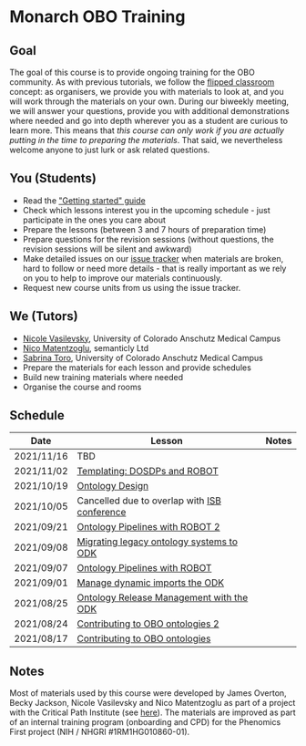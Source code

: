 # Monarch OBO Training

## Goal
The goal of this course is to provide ongoing training for the OBO community. As with previous tutorials, we follow the [flipped classroom](https://en.wikipedia.org/wiki/Flipped_classroom) concept: as organisers, we provide you with materials to look at, and you will work through the materials on your own. During our biweekly meeting, we will answer your questions, provide you with additional demonstrations where needed and go into depth wherever you as a student are curious to learn more. This means that *this course can only work if you are actually putting in the time to preparing the materials*. That said, we nevertheless welcome anyone to just lurk or ask related questions.

## You (Students)
- Read the ["Getting started" guide](../getting_started.md)
- Check which lessons interest you in the upcoming schedule - just participate in the ones you care about
- Prepare the lessons (between 3 and 7 hours of preparation time)
- Prepare questions for the revision sessions (without questions, the revision sessions will be silent and awkward)
- Make detailed issues on our [issue tracker](https://github.com/jamesaoverton/obook/issues) when materials are broken, hard to follow or need more details - that is really important as we rely on you to help to improve our materials continuously.
- Request new course units from us using the issue tracker.

## We (Tutors)
- [Nicole Vasilevsky](https://orcid.org/0000-0001-5208-3432), University of Colorado Anschutz Medical Campus
- [Nico Matentzoglu](https://orcid.org/0000-0002-7356-1779), semanticly Ltd
- [Sabrina Toro](https://tislab.org/members/sabrina-toro.html), University of Colorado Anschutz Medical Campus
- Prepare the materials for each lesson and provide schedules
- Build new training materials where needed
- Organise the course and rooms

## Schedule

| Date | Lesson | Notes |
| --- | --- | --- |
| 2021/11/16 | TBD | |
| 2021/11/02 | [Templating: DOSDPs and ROBOT](https://oboacademy.github.io/obook/lesson/templates_for_obo/) | |
| 2021/10/19 | [Ontology Design](https://oboacademy.github.io/obook/lesson/ontology_design/) | |
| 2021/10/05 | Cancelled due to overlap with [ISB conference](https://www.biocuration.org/14th-annual-biocuration-conference-virtual/) | |
| 2021/09/21 | [Ontology Pipelines with ROBOT 2](../lesson/ontology_pipelines.md) | |
| 2021/09/08 | [Migrating legacy ontology systems to ODK](../tutorial/migrating-ontology-to-odk.md) | |
| 2021/09/07 | [Ontology Pipelines with ROBOT](../lesson/ontology_pipelines.md) | |
| 2021/09/01 | [Manage dynamic imports the ODK](../tutorial/managing-dynamic-imports-odk.md) | |
| 2021/08/25 | [Ontology Release Management with the ODK](../tutorial/managing-ontology-releases-odk.md) | |
| 2021/08/24 | [Contributing to OBO ontologies 2](../lesson/contributing_to_obo_ontologies.md) | |
| 2021/08/17 | [Contributing to OBO ontologies](../lesson/contributing_to_obo_ontologies.md) | |

## Notes
Most of materials used by this course were developed by James Overton, Becky Jackson, Nicole Vasilevsky and Nico Matentzoglu as part of a project with the Critical Path Institute (see [here](../index.md)). The materials are improved as part of an internal training program (onboarding and CPD) for the Phenomics First project (NIH / NHGRI #1RM1HG010860-01).
